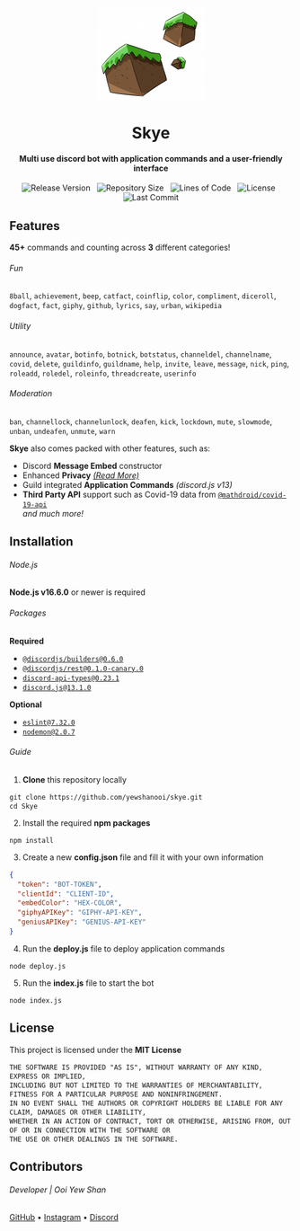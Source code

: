 <p align="center">
    <img src=".github/readme_icon.png" width="190" height="165"/>
</p>

<h1 align="center">
    Skye
    <br>
</h1>

<h4 align="center">Multi use discord bot with application commands and a user-friendly interface</h4>

<p align="center">
        <img alt="Release Version" src="https://img.shields.io/github/v/release/yewshanooi/skye?include_prereleases&style=flat-square">
    </a>
    &nbsp;
        <img alt="Repository Size" src="https://img.shields.io/github/repo-size/yewshanooi/skye?style=flat-square">
    </a>
    &nbsp;
        <img alt="Lines of Code" src="https://img.shields.io/tokei/lines/github/yewshanooi/skye?style=flat-square">
    </a>
    &nbsp;
        <img alt="License" src="https://img.shields.io/github/license/yewshanooi/skye?style=flat-square">
    </a>
    &nbsp;
        <img alt="Last Commit" src="https://img.shields.io/github/last-commit/yewshanooi/skye?style=flat-square">
    </a>
</p>

## Features
**45+** commands and counting across **3** different categories!
###### Fun
`8ball`, `achievement`, `beep`, `catfact`, `coinflip`, `color`, `compliment`, `diceroll`, `dogfact`, `fact`, `giphy`, `github`, `lyrics`, `say`, `urban`, `wikipedia`

###### Utility
`announce`, `avatar`, `botinfo`, `botnick`, `botstatus`, `channeldel`, `channelname`, `covid`, `delete`, `guildinfo`, `guildname`, `help`, `invite`, `leave`, `message`, `nick`, `ping`, `roleadd`, `roledel`, `roleinfo`, `threadcreate`, `userinfo`

###### Moderation
`ban`, `channellock`, `channelunlock`, `deafen`, `kick`, `lockdown`, `mute`, `slowmode`, `unban`, `undeafen`, `unmute`, `warn`

**Skye** also comes packed with other features, such as:
- Discord **Message Embed** constructor
- Enhanced **Privacy** [*(Read More)*](https://skyebot.weebly.com/privacy.html)
- Guild integrated **Application Commands** *(discord.js v13)*
- **Third Party API** support such as Covid-19 data from [`@mathdroid/covid-19-api`] <br/>
*and much more!*

## Installation
###### Node.js
**Node.js v16.6.0** or newer is required

###### Packages
**Required**
* [`@discordjs/builders@0.6.0`]
* [`@discordjs/rest@0.1.0-canary.0`]
* [`discord-api-types@0.23.1`]
* [`discord.js@13.1.0`]

**Optional**
* [`eslint@7.32.0`]
* [`nodemon@2.0.7`]

###### Guide
1. **Clone** this repository locally
```
git clone https://github.com/yewshanooi/skye.git
cd Skye
```
2. Install the required **npm packages**
```
npm install
```
3. Create a new **config.json** file and fill it with your own information
```json
{
  "token": "BOT-TOKEN",
  "clientId": "CLIENT-ID",
  "embedColor": "HEX-COLOR",
  "giphyAPIKey": "GIPHY-API-KEY",
  "geniusAPIKey": "GENIUS-API-KEY"
}
```
4. Run the **deploy.js** file to deploy application commands
```
node deploy.js
```
5. Run the **index.js** file to start the bot
```
node index.js
```

## License
This project is licensed under the **MIT License**
```
THE SOFTWARE IS PROVIDED "AS IS", WITHOUT WARRANTY OF ANY KIND, EXPRESS OR IMPLIED, 
INCLUDING BUT NOT LIMITED TO THE WARRANTIES OF MERCHANTABILITY, FITNESS FOR A PARTICULAR PURPOSE AND NONINFRINGEMENT. 
IN NO EVENT SHALL THE AUTHORS OR COPYRIGHT HOLDERS BE LIABLE FOR ANY CLAIM, DAMAGES OR OTHER LIABILITY, 
WHETHER IN AN ACTION OF CONTRACT, TORT OR OTHERWISE, ARISING FROM, OUT OF OR IN CONNECTION WITH THE SOFTWARE OR 
THE USE OR OTHER DEALINGS IN THE SOFTWARE.
```

## Contributors
###### Developer | Ooi Yew Shan
[GitHub](https://github.com/yewshanooi/) • [Instagram](https://instagram.com/yewshanooi/) • [Discord](https://discordapp.com/users/266124126584963082/)

<!----------------- LINKS --------------->
[`@mathdroid/covid-19-api`]:        https://github.com/mathdroid/covid-19-api
[`@discordjs/builders@0.6.0`]:      https://github.com/discordjs/builders
[`@discordjs/rest@0.1.0-canary.0`]: https://github.com/discordjs/discord.js-modules
[`discord-api-types@0.23.1`]:       https://github.com/discordjs/discord-api-types
[`discord.js@13.1.0`]:              https://github.com/discordjs/discord.js/
[`eslint@7.32.0`]:                  https://github.com/eslint/eslint
[`nodemon@2.0.7`]:                  https://github.com/remy/nodemon